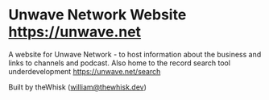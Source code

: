 # Unwave Network Website https://unwave.net

A website for Unwave Network - to host information about the business and links to channels and podcast. Also home to the record search tool underdevelopment https://unwave.net/search

Built by theWhisk (william@thewhisk.dev)
